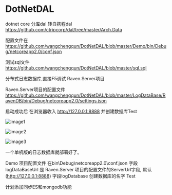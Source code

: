 # DotNetDAL
dotnet core 分库dal  转自携程dal https://github.com/ctripcorp/dal/tree/master/Arch.Data

配置文件在 https://github.com/wangchengqun/DotNetDAL/blob/master/Demo/bin/Debug/netcoreapp2.0/conf.json 

测试sql文件 https://github.com/wangchengqun/DotNetDAL/blob/master/sql.sql


分布式日志数据库,直接F5调试 Raven.Server项目

Raven.Server项目的配置文件 https://github.com/wangchengqun/DotNetDAL/blob/master/LogDataBase/RavenDB/bin/Debug/netcoreapp2.0/settings.json

启动成功后 在浏览器收入 http://127.0.0.1:8888 并创建数据库Test

![image1](https://github.com/wangchengqun/DotNetDAL/Image/image1.png)

![image2](https://github.com/wangchengqun/DotNetDAL/Image/image2.png)

![image3](https://github.com/wangchengqun/DotNetDAL/Image/image3.png)

一个单机版的日志数据库就部署好了。


Demo 项目配置文件 在bin\Debug\netcoreapp2.0\conf.json 
字段logDataBaseUrl 是 Raven.Server 项目的配置文件的ServerUrl字段, 默认(http://127.0.0.1:8888)
字段logDatabase 创建数据库的名字 Test


计划添加同步ES和mongodb功能







